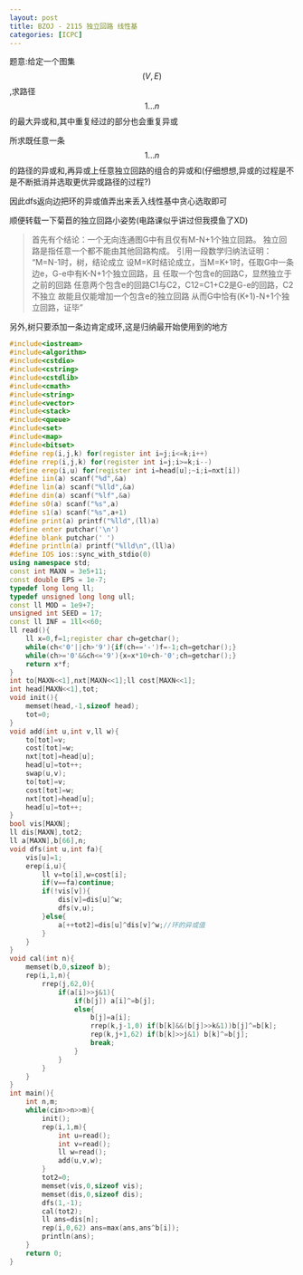 ```yaml
---
layout: post
title: BZOJ - 2115 独立回路 线性基
categories: [ICPC]
---
```


题意:给定一个图集$$(V,E)$$,求路径$$1...n$$的最大异或和,其中重复经过的部分也会重复异或
<!--more-->


所求既任意一条$$1...n$$的路径的异或和,再异或上任意独立回路的组合的异或和(仔细想想,异或的过程是不是不断抵消并选取更优异或路径的过程?)

因此dfs返向边把环的异或值弄出来丢入线性基中贪心选取即可

顺便转载一下菊苣的独立回路小姿势(电路课似乎讲过但我摸鱼了XD)

> 首先有个结论：一个无向连通图G中有且仅有M-N+1个独立回路。
独立回路是指任意一个都不能由其他回路构成。
引用一段数学归纳法证明：
“M=N-1时，树，结论成立
设M=K时结论成立，当M=K+1时，任取G中一条边e，G-e中有K-N+1个独立回路，且
任取一个包含e的回路C，显然独立于之前的回路
任意两个包含e的回路C1与C2，C12=C1+C2是G-e的回路，C2不独立
故能且仅能增加一个包含e的独立回路
从而G中恰有(K+1)-N+1个独立回路，证毕”


另外,树只要添加一条边肯定成环,这是归纳最开始使用到的地方

```C++
#include<iostream>
#include<algorithm>
#include<cstdio>
#include<cstring>
#include<cstdlib>
#include<cmath>
#include<string>
#include<vector>
#include<stack>
#include<queue>
#include<set>
#include<map>
#include<bitset>
#define rep(i,j,k) for(register int i=j;i<=k;i++)
#define rrep(i,j,k) for(register int i=j;i>=k;i--)
#define erep(i,u) for(register int i=head[u];~i;i=nxt[i])
#define iin(a) scanf("%d",&a)
#define lin(a) scanf("%lld",&a)
#define din(a) scanf("%lf",&a)
#define s0(a) scanf("%s",a)
#define s1(a) scanf("%s",a+1)
#define print(a) printf("%lld",(ll)a)
#define enter putchar('\n')
#define blank putchar(' ')
#define println(a) printf("%lld\n",(ll)a)
#define IOS ios::sync_with_stdio(0)
using namespace std;
const int MAXN = 3e5+11;
const double EPS = 1e-7;
typedef long long ll;
typedef unsigned long long ull;
const ll MOD = 1e9+7; 
unsigned int SEED = 17;
const ll INF = 1ll<<60;
ll read(){
    ll x=0,f=1;register char ch=getchar();
    while(ch<'0'||ch>'9'){if(ch=='-')f=-1;ch=getchar();}
    while(ch>='0'&&ch<='9'){x=x*10+ch-'0';ch=getchar();}
    return x*f;
}
int to[MAXN<<1],nxt[MAXN<<1];ll cost[MAXN<<1];
int head[MAXN<<1],tot;
void init(){
    memset(head,-1,sizeof head);
    tot=0;
}
void add(int u,int v,ll w){
    to[tot]=v;
    cost[tot]=w;
    nxt[tot]=head[u];
    head[u]=tot++;
    swap(u,v);
    to[tot]=v;
    cost[tot]=w;
    nxt[tot]=head[u];
    head[u]=tot++;
}
bool vis[MAXN];
ll dis[MAXN],tot2;
ll a[MAXN],b[66],n;
void dfs(int u,int fa){
    vis[u]=1;
    erep(i,u){
        ll v=to[i],w=cost[i];
        if(v==fa)continue;
        if(!vis[v]){
            dis[v]=dis[u]^w;
            dfs(v,u);
        }else{
            a[++tot2]=dis[u]^dis[v]^w;//环的异或值
        }
    }
}
void cal(int n){
    memset(b,0,sizeof b);
    rep(i,1,n){
        rrep(j,62,0){
            if(a[i]>>j&1){
                if(b[j]) a[i]^=b[j];
                else{
                    b[j]=a[i];
                    rrep(k,j-1,0) if(b[k]&&(b[j]>>k&1))b[j]^=b[k];
                    rep(k,j+1,62) if(b[k]>>j&1) b[k]^=b[j];
                    break;
                }
            }
        }
    }
}
int main(){
    int n,m;
    while(cin>>n>>m){
        init();
        rep(i,1,m){
            int u=read();
            int v=read();
            ll w=read();
            add(u,v,w);
        }
        tot2=0;
        memset(vis,0,sizeof vis);
        memset(dis,0,sizeof dis);
        dfs(1,-1);
        cal(tot2);
        ll ans=dis[n];
        rep(i,0,62) ans=max(ans,ans^b[i]);
        println(ans);
    }
    return 0;
}
```
